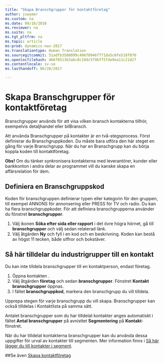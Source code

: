 ```yaml
---
title: "Skapa Branschgrupper för kontaktföretag"
author: jswymer
ms.custom: na
ms.date: 09/16/2016
ms.reviewer: na
ms.suite: na
ms.tgt_pltfrm: na
ms.topic: article
ms-prod: dynamics-nav-2017
ms.translationtype: Human Translation
ms.sourcegitcommit: 51adfb3588099c496f0946ff71da5c6fe518f070
ms.openlocfilehash: 466f8513b3abc8c10dc579bff5fde9ea11c21d27
ms.contentlocale: sv-se
ms.lasthandoff: 06/26/2017

---
```

# <a name="set-up-industry-groups-for-contact-companies"></a>Skapa Branschgrupper för kontaktföretag
Branschgrupper används för att visa vilken bransch kontakterna tillhör, exempelvis detaljhandel eller bilBransch.

Att använda Branschgrupper på kontakter är en två-stegsprocess. Först definierar du Branschgruppkoden. Du måste bara utföra den här steget en gång för varje Branschgrupp. När du har en Branschgrupp kan du börja koppla koden till kontaktföretag.

**Obs!** Om du tänker synkronisera kontakterna med leverantörer, kunder eller bankkonton i andra delar av programmet vill du kanske skapa en affärsrelation för dem.

## <a name="define-an-industry-group-code"></a>Definiera en Branschgruppskod
Koden för branschgruppen definierar typen eller kategorin för den gruppen, till exempel ANNONS för annonsering eller PRESS för TV och radio. Du kan ha flera branschgruppkoder. För att definiera branschgrupperna använder du fönstret **branschgrupper**.

1. Välj ikonen **Söka efter sida eller rapport** i det övre högra hörnet, gå till **branschgrupper** och välj sedan relaterad länk.
2. Välj åtgärden **Ny** och fyll i en kod och en beskrivning. Koden kan bestå av högst 11 tecken, både siffror och bokstäver.

## <a name="assign-industry-groups-to-a-contact"></a>Så här tilldelar du industrigrupper till en kontakt
Du kan inte tilldela branschgrupper till en kontaktperson, endast företag.

1. Öppna kontakten .
2. Välj åtgärden **företag** och sedan **branschgrupper**. Fönstret **Kontakt branschgrupper** öppnas.
3. I fältet **branschgruppkod**, markera den branschgrupp du vill tilldela.

Upprepa stegen för varje branschgrupp du vill skapa. Branschgrupper kan också tilldelas i Kontaktlista på samma sätt.

Antalet branschgrupper som du har tilldelat kontakter anges automatiskt i fältet **Antal branschgrupper** på avnisttet **Segmentering** på **Kontakt**-fönstret.

När du har tilldelat kontakterna branschgrupper kan du använda dessa uppgifter för urval av kontakter till segmenten. Mer information finns i [Så här lägger du till kontakter i segment](marketing-add-contact-segment.md).

##<a name="see-also"></a>Se även
[Skapa kontaktföretag](marketing-create-contact-companies.md)

